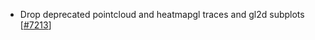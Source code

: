  - Drop deprecated pointcloud and heatmapgl traces and gl2d subplots [[#7213](https://github.com/plotly/plotly.js/pull/7213)]
